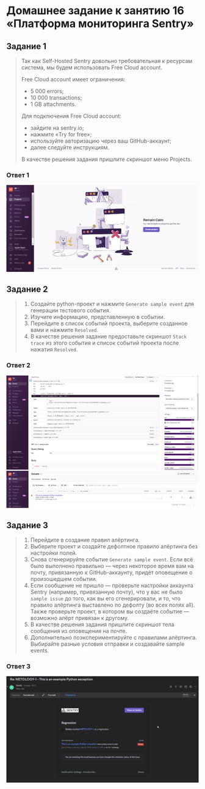 # Домашнее задание к занятию 16 «Платформа мониторинга Sentry»

## Задание 1

>Так как Self-Hosted Sentry довольно требовательная к ресурсам система, мы будем использовать Free Сloud account.
>
>Free Cloud account имеет ограничения:
>
>- 5 000 errors;
>- 10 000 transactions;
>- 1 GB attachments.
>
>Для подключения Free Cloud account:
>
>- зайдите на sentry.io;
>- нажмите «Try for free»;
>- используйте авторизацию через ваш GitHub-аккаунт;
>- далее следуйте инструкциям.
>
>В качестве решения задания пришлите скриншот меню Projects.

### Ответ 1

<p align="center">
  <img  src=".//scr/1.jpg">
</p>

## Задание 2

>1. Создайте python-проект и нажмите `Generate sample event` для генерации тестового события.
>1. Изучите информацию, представленную в событии.
>1. Перейдите в список событий проекта, выберите созданное вами и нажмите `Resolved`.
>1. В качестве решения задание предоставьте скриншот `Stack trace` из этого события и список событий проекта после нажатия `Resolved`.

### Ответ 2

<p align="center">
  <img  src=".//scr/2.jpg"><img  src=".//scr/3.jpg">
</p>

## Задание 3

>1. Перейдите в создание правил алёртинга.
>2. Выберите проект и создайте дефолтное правило алёртинга без настройки полей.
>3. Снова сгенерируйте событие `Generate sample event`.
>Если всё было выполнено правильно — через некоторое время вам на почту, привязанную к GitHub-аккаунту, придёт оповещение о произошедшем событии.
>4. Если сообщение не пришло — проверьте настройки аккаунта Sentry (например, привязанную почту), что у вас не было `sample issue` до того, как вы его сгенерировали, и то, что правило алёртинга выставлено по дефолту (во всех полях all).
>Также проверьте проект, в котором вы создаёте событие — возможно алёрт привязан к другому.
>5. В качестве решения задания пришлите скриншот тела сообщения из оповещения на почте.
>6. Дополнительно поэкспериментируйте с правилами алёртинга. Выбирайте разные условия отправки и создавайте sample events. 

### Ответ 3

<p align="center">
  <img  src=".//scr/4.jpg">
</p>
